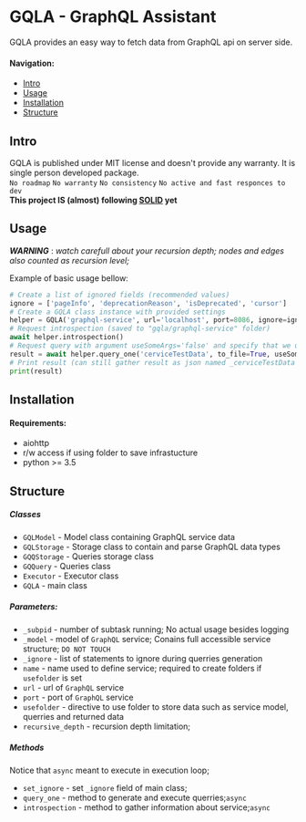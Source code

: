 # GQLA - GraphQL Assistant

GQLA provides an easy way to fetch data from GraphQL api on server side.

#### Navigation:
- [Intro](#Intro)
- [Usage](#Usage)
- [Installation](#Installation)
- [Structure](#Structure)

## Intro
GQLA is published under MIT license and doesn't provide any warranty. It is single person developed package.    
`No roadmap`
`No warranty`
`No consistency`
`No active and fast responces to dev`   
**This project IS (almost) following [SOLID](https://github.com/Alenstoir/DOCVAULT/blob/master/OOP/RU/SOLID.md) yet**

## Usage
___WARNING___ : _watch carefull about your recursion depth; nodes and edges also counted as recursion level;_

Example of basic usage bellow:
```python
# Create a list of ignored fields (recommended values)
ignore = ['pageInfo', 'deprecationReason', 'isDeprecated', 'cursor']  
# Create a GQLA class instance with provided settings
helper = GQLA('graphql-service', url='localhost', port=8086, ignore=ignore, usefolder=True)  # noqa
# Request introspection (saved to "gqla/graphql-service" folder)
await helper.introspection()
# Request query with argument useSomeArgs='false' and specify that we use folder to save result
result = await helper.query_one('cerviceTestData', to_file=True, useSomeArgs='false')
# Print result (can still gather result as json named _cerviceTestData from "gqla/graphql-service" folder)
print(result)
```

## Installation
#### Requirements:
- aiohttp
- r/w access if using folder to save infrastucture
- python >= 3.5 

## Structure
##### Classes
- `GQLModel` - Model class containing GraphQL service data
- `GQLStorage` - Storage class to contain and parse GraphQL data types
- `GQQStorage` - Queries storage class
- `GQQuery` - Queries class
- `Executor` - Executor class 
- `GQLA` - main class
##### Parameters:
- `_subpid` - number of subtask running; No actual usage besides logging
- `_model` - model of `GraphQL` service; Conains full accessible service structure; `DO NOT TOUCH`
- `_ignore` - list of statements to ignore during querries generation
- `name` - name used to define service; required to create folders if `usefolder` is set
- `url` - url of `GraphQL` service
- `port` - port of `GraphQL` service
- `usefolder` - directive to use folder to store data such as service model, querries and returned data
- `recursive_depth` - recursion depth limitation;

##### Methods
Notice that `async` meant to execute in execution loop;
- `set_ignore` - set `_ignore` field of main class;
- `query_one` - method to generate and execute querries;`async`
- `introspection` - method to gather information about service;`async`
